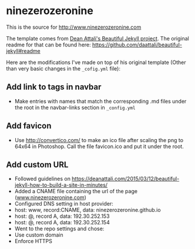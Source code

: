 # ninezerozeronine

This is the source for http://www.ninezerozeronine.com

The template comes from [Dean Attali's Beautiful Jekyll project](http://deanattali.com/beautiful-jekyll). The original readme for that can be found here: https://github.com/daattali/beautiful-jekyll#readme

Here are the modifications I've made on top of his original template (Other than very basic changes in the `_cofig.yml` file):

## Add link to tags in navbar

* Make entries with names that match the corresponding .md files under the root in the navbar-links section in `_config.yml`

## Add favicon

* Use http://convertico.com/ to make an ico file after scaling the png to 64x64 in Photoshop. Call the file favicon.ico and put it under the root.

## Add custom URL
* Followed guidelines on https://deanattali.com/2015/03/12/beautiful-jekyll-how-to-build-a-site-in-minutes/
* Added a CNAME file containing the url of the page (www.ninezerozeronine.com)
* Configured DNS setting in host provider:
 * host: www, record:CNAME, data: ninezerozeronine.github.io
 * host: @, record A, data: 192.30.252.153
 * host: @, record A, data: 192.30.252.154
* Went to the repo settings and chose:
 * Use custom domain
 * Enforce HTTPS